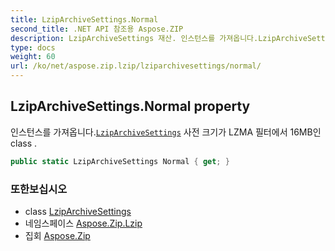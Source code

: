 ```yaml
---
title: LzipArchiveSettings.Normal
second_title: .NET API 참조용 Aspose.ZIP
description: LzipArchiveSettings 재산. 인스턴스를 가져옵니다.LzipArchiveSettings 사전 크기가 LZMA 필터에서 16MB인 class .
type: docs
weight: 60
url: /ko/net/aspose.zip.lzip/lziparchivesettings/normal/
---
```

## LzipArchiveSettings.Normal property

인스턴스를 가져옵니다.[`LzipArchiveSettings`](../) 사전 크기가 LZMA 필터에서 16MB인 class .

```csharp
public static LzipArchiveSettings Normal { get; }
```

### 또한보십시오

* class [LzipArchiveSettings](../)
* 네임스페이스 [Aspose.Zip.Lzip](../../lziparchivesettings/)
* 집회 [Aspose.Zip](../../../)


